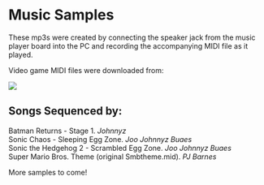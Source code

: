 # Music Samples

These mp3s were created by connecting the speaker jack from the music player board into the PC and recording the accompanying MIDI file as it played.

Video game MIDI files were downloaded from:<p>
[![](http://www.vgmusic.com/images/banners/lillogo.jpg)](http://www.vgmusic.com)<br>


## Songs Sequenced by:

Batman Returns - Stage 1.  *Johnnyz*<br>
Sonic Chaos - Sleeping Egg Zone.  *Joo *Johnnyz* Buaes*<br>
Sonic the Hedgehog 2 - Scrambled Egg Zone.  *Joo *Johnnyz* Buaes*<br> 
Super Mario Bros. Theme (original Smbtheme.mid).  *PJ Barnes*<br>


More samples to come!